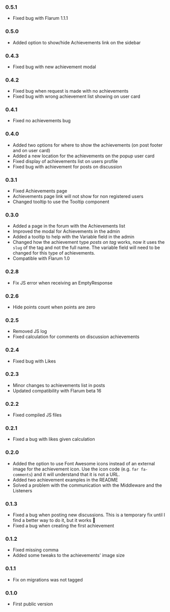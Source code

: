 ### 0.5.1
- Fixed bug with Flarum 1.1.1

### 0.5.0
- Added option to show/hide Achievements link on the sidebar

### 0.4.3
- Fixed bug with new achievement modal

### 0.4.2
- Fixed bug when request is made with no achievements
- Fixed bug with wrong achievement list showing on user card

### 0.4.1
- Fixed no achievements bug

### 0.4.0
- Added two options for where to show the achievements (on post footer and on user card)
- Added a new location for the achievements on the popup user card
- Fixed display of achievements list on users profile
- Fixed bug with achievement for posts on discussion

### 0.3.1
- Fixed Achievements page
- Achievements page link will not show for non registered users
- Changed tooltip to use the Tooltip component

### 0.3.0
- Added a page in the forum with the Achievements list
- Improved the modal for Achievements in the admin
- Added a tooltip to help with the Variable field in the admin
- Changed how the achievement type _posts on tag_ works, now it uses the `slug` of the tag and not the full name. The variable field will need to be changed for this type of achievements.
- Compatible with Flarum 1.0

### 0.2.8
- Fix JS error when receiving an EmptyResponse

### 0.2.6
- Hide points count when points are zero

### 0.2.5
- Removed JS log
- Fixed calculation for comments on discussion achievements

### 0.2.4
- Fixed bug with Likes

### 0.2.3
- Minor changes to achievements list in posts
- Updated compatibility with Flarum beta 16

### 0.2.2
- Fixed compiled JS files

### 0.2.1
- Fixed a bug with likes given calculation

### 0.2.0
- Added the option to use Font Awesome icons instead of an external image for the achievement icon. Use the icon code (e.g. `far fa-comments`) and it will understand that it is not a URL.
- Added two achievement examples in the README
- Solved a problem with the communication with the Middleware and the Listeners

### 0.1.3
- Fixed a bug when posting new discussions. This is a temporary fix until I find a better way to do it, but it works 🙂
- Fixed a bug when creating the first achievement

### 0.1.2 
- Fixed missing comma
- Added some tweaks to the achievements' image size

### 0.1.1
- Fix on migrations was not tagged

### 0.1.0
- First public version
